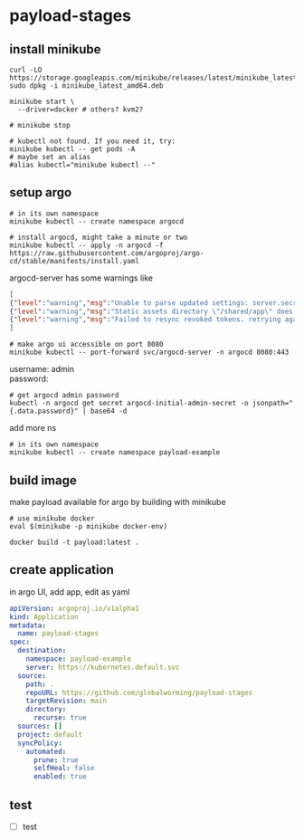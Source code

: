 # payload-stages

## install minikube

```shell
curl -LO https://storage.googleapis.com/minikube/releases/latest/minikube_latest_amd64.deb
sudo dpkg -i minikube_latest_amd64.deb
```

```shell
minikube start \
  --driver=docker # others? kvm2?

# minikube stop   
```

```shell
# kubectl not found. If you need it, try: 
minikube kubectl -- get pods -A
# maybe set an alias
#alias kubectl="minikube kubectl --"
```

## setup argo

```shell
# in its own namespace
minikube kubectl -- create namespace argocd
```

```shell
# install argocd, might take a minute or two 
minikube kubectl -- apply -n argocd -f https://raw.githubusercontent.com/argoproj/argo-cd/stable/manifests/install.yaml

```

argocd-server has some warnings like

```JSON
[
{"level":"warning","msg":"Unable to parse updated settings: server.secretkey is missing","time":"2025-10-28T10:33:15Z"},
{"level":"warning","msg":"Static assets directory \"/shared/app\" does not exist, using only embedded assets","time":"2025-10-28T10:33:16Z"},
{"level":"warning","msg":"Failed to resync revoked tokens. retrying again in 1 minute: dial tcp 10.106.84.98:6379: connect: connection refused","time":"2025-10-28T10:33:20Z"},
]
```

```shell
# make argo ui accessible on port 8080 
minikube kubectl -- port-forward svc/argocd-server -n argocd 8080:443
```
username: admin  
password:
```shell
# get argocd admin password
kubectl -n argocd get secret argocd-initial-admin-secret -o jsonpath="{.data.password}" | base64 -d
```

add more ns
```shell
# in its own namespace
minikube kubectl -- create namespace payload-example
```

## build image
make payload available for argo by building with minikube

```shell
# use minikube docker
eval $(minikube -p minikube docker-env)
 
docker build -t payload:latest .
```

## create application
in argo UI, add app, edit as yaml

```yaml
apiVersion: argoproj.io/v1alpha1
kind: Application
metadata:
  name: payload-stages
spec:
  destination:
    namespace: payload-example
    server: https://kubernetes.default.svc
  source:
    path: .
    repoURL: https://github.com/globalworming/payload-stages
    targetRevision: main
    directory:
      recurse: true
  sources: []
  project: default
  syncPolicy:
    automated:
      prune: true
      selfHeal: false
      enabled: true


```

## test 

- [ ] test
